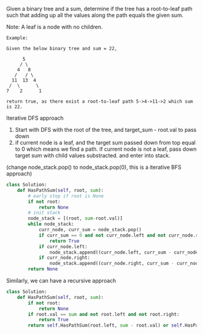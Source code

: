 Given a binary tree and a sum, determine if the tree has a root-to-leaf path such that adding up all the values along the path equals the given sum.

Note: A leaf is a node with no children.
```
Example:

Given the below binary tree and sum = 22,

      5
     / \
    4   8
   /   / \
  11  13  4
 /  \      \
7    2      1

return true, as there exist a root-to-leaf path 5->4->11->2 which sum is 22.
```

Iterative DFS approach 
1. Start with DFS with the root of the tree, and target_sum - root.val to pass down 
2. if current node is a leaf, and the target sum passed down from top equal to 0
    which means we find a path.
   if current node is not a leaf,  pass down target sum with child values substracted. 
   and enter into stack.    
   
(change node_stack.pop() to node_stack.pop(0), this is a iterative BFS approach)
   
````python
class Solution:
    def HasPathSum(self, root, sum):
        # early stop if root is None
        if not root:
            return None
        # init stack 
        node_stack = [(root, sum-root.val)]
        while node_stack:
            curr_node, curr_sum = node_stack.pop()
            if curr_sum == 0 and not curr_node.left and not curr_node.right:
                return True
            if curr_node.left:
                node_stack.append((curr_node.left, curr_sum - curr_node.left.val))
            if curr_node.right:
                node_stack.append((curr_node.right, curr_sum - curr_node.right.val))
        return None
````

Similarly, we can have a recursive approach 
```python
class Solution:
    def HasPathSum(self, root, sum):
        if not root:
            return None
        if root.val == sum and not root.left and not root.right:
            return True
        return self.HasPathSum(root.left, sum - root.val) or self.HasPathSum(root.right, sum - root.val)




```